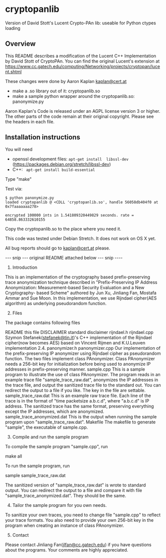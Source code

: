 # cryptopanlib
Version of David Stott's Lucent Crypto-PAn lib: useable for Python ctypes loading


Overview
---------

This README describes a modification of the Lucent C++ Implementation by
David Stott of CryptoPAn.
You can find the original Lucent's extension at https://www.cc.gatech.edu/computing/Networking/projects/cryptopan/lucent.shtml

These changes were done by Aaron Kaplan <kaplan@cert.at>
  * make a .so library out of it: cryptopanlib.so
  * make a sample python wrapper around the cryptopanlib.so: panonymize.py

Aaron Kaplan's Code is released under an AGPL license version 3 or higher. The other parts of the code remain
at their original copyright.
Please see the headers in each file.


Installation instructions
--------------------------

You will need
  * openssl development files: ``apt-get install  libssl-dev`` (https://packages.debian.org/stretch/libssl-dev)
  * C++: `` apt-get install build-essential``

Type "make"

Test via:
```
$ python panonymize.py
loaded cryptopanlib @ <CDLL 'cryptopanlib.so', handle 56058db404f0 at 0x7faaaaaaa278>

encrypted 100000 ints in 1.541809320449829 seconds. rate = 64858.863332610155
```


Copy the cryptopanlib.so to the place where you need it.

This code was tested under Debian Stretch. It does not work on OS X yet.

All bug reports should go to kaplan@cert.at please.




--- snip --- original README attached below --- snip ----

1. Introduction

This is an implementation of the cryptography based prefix-preserving trace
anonymization technique described in "Prefix-Preserving IP Address
Anonymization: Measurement-based Security Evaluation and a New Cryptography-
based Scheme" authored by Jun Xu, Jinliang Fan, Mostafa Ammar and Sue Moon.
In this implementation, we use Rijndael cipher(AES algorithm) as underlying
pseudorandom function.


2. Files

The package contains following files

README      this file
DISCLAIMER      standard disclaimer
rijndael.h
rijndael.cpp    Szymon Stefanek(stefanek@tin.it)'s C++ implementation of the
            Rijndael cipher(now becomes AES) based on Vincent Rijmen and
        K.U.Leuven implementation 2.4.
panonymizer.h
panonymizer.cpp Our implementation of the prefix-preserving IP anonymizer
        using Rijndael cipher as pseudorandom function. The two files
        implement class PAnonymizer. Class PAnonymizer needs a 256-bit
        key for initialization before being used to anonymize IP
        addresses in prefix-preserving manner.
sample.cpp  This is a sample program to illustrate the use of class
        PAnonymizer. The program reads in an example trace file
        "sample_trace_raw.dat", anonymizes the IP addresses in the
        trace file, and output the sanitized trace file to the
        standard out. You can redirect the output to a file if you
        like. The key in the file are settable.
sample_trace_raw.dat    This is an example raw trace file. Each line of the
        trace is in the format of "time  packetsize  a.b.c.d", where
        "a.b.c.d" is IP address. The sanitized trace has the same
        format, preserving everything except the IP addresses, which
        are anonymized.
sample_trace_anonymized.dat  This is the output when running the sample
        program upon "sample_trace_raw.dat".
Makefile    The makefile to generate "sample", the executable of
        sample.cpp.


3. Compile and run the sample program

To compile the sample program "sample.cpp", run

make all

To run the sample program, run

sample sample_trace_raw.dat

The sanitized version of "sample_trace_raw.dat" is wrote to standard output.
You can redirect the output to a file and compare it with file
"sample_trace_anonymized.dat". They should be the same.


4. Tailor the sample program for you own needs.

To sanitize your own traces, you need to change file "sample.cpp" to reflect
your trace formats. You also need to provide your own 256-bit key in the
program when creating an instance of class PAnonymizer.


5. Contact

Please contact Jinliang Fan(jlfan@cc.gatech.edu) if you have questions about
the programs. Your comments are highly appreciated.
